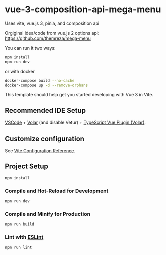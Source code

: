 # vue-3-composition-api-mega-menu

Uses vite, vue.js 3, pinia, and composition api


Orgiginal idea/code from vue.js 2 options api: https://github.com/themreza/mega-menu


You can run it two ways:
```sh
npm install
npm run dev
```
or with docker
```sh
docker-compose build --no-cache
docker-compose up -d --remove-orphans
```



This template should help get you started developing with Vue 3 in Vite.

## Recommended IDE Setup

[VSCode](https://code.visualstudio.com/) + [Volar](https://marketplace.visualstudio.com/items?itemName=johnsoncodehk.volar) (and disable Vetur) + [TypeScript Vue Plugin (Volar)](https://marketplace.visualstudio.com/items?itemName=johnsoncodehk.vscode-typescript-vue-plugin).

## Customize configuration

See [Vite Configuration Reference](https://vitejs.dev/config/).

## Project Setup

```sh
npm install
```

### Compile and Hot-Reload for Development

```sh
npm run dev
```

### Compile and Minify for Production

```sh
npm run build
```

### Lint with [ESLint](https://eslint.org/)

```sh
npm run lint
```
